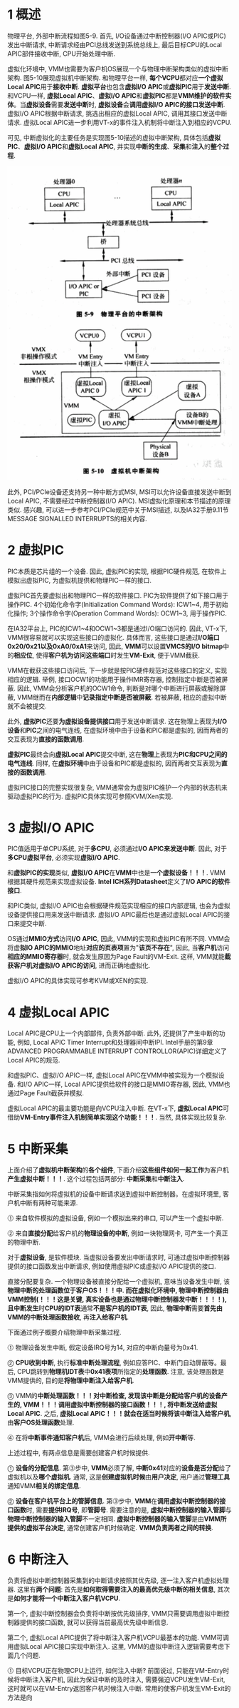 # 1 概述

物理平台, 外部中断流程如图5\-9. 首先, I/O设备通过中断控制器(I/O APIC或PIC)发出中断请求, 中断请求经由PCI总线发送到系统总线上, 最后目标CPU的Local APIC部件接收中断, CPU开始处理中断.

虚拟化环境中, VMM也需要为客户机OS展现一个与物理中断架构类似的虚拟中断架构. 图5\-10展现虚拟机中断架构. 和物理平台一样, **每个VCPU**都对应**一个虚拟Local APIC**用于**接收中断**. **虚拟平台**也包含**虚拟I/O APIC**或**虚拟PIC**用于**发送中断**. 和VCPU一样, **虚拟Local APIC**、**虚拟I/O APIC**和**虚拟PIC**都是**VMM维护的软件实体**。当**虚拟设备**需要**发送中断**时, **虚拟设备**会**调用虚拟I/O APIC的接口发送中断**. 虚拟I/O APIC根据中断请求, 挑选出相应的虚拟Local APIC, 调用其接口发送中断请求. 虚拟Local APIC进一步利用VT\-x的事件注入机制将中断注入到相应的VCPU.

可见, 中断虚拟化的主要任务是实现图5\-10描述的虚拟中断架构, 具体包括**虚拟PIC**、**虚拟I/O APIC**和**虚拟Local APIC**, 并实现**中断的生成**、**采集**和**注入**的**整个过程**.

![config](./images/17.png)

此外, PCI/PCIe设备还支持另一种中断方式MSI, MSI可以允许设备直接发送中断到Local APIC, 不需要经过中断控制器(I/O APIC). MSI虚拟化原理和本节描述的原理类似. 感兴趣, 可以进一步参考PCI/PCIe规范中关于MSI描述, 以及IA32手册9.11节MESSAGE SIGNALLED INTERRUPTS的相关内容.

# 2 虚拟PIC

PIC本质是芯片组的一个设备. 因此, 虚拟PIC的实现, 根据PIC硬件规范, 在软件上模拟出虚拟PIC, 为虚拟机提供和物理PIC一样的接口.

虚拟PIC首先要虚拟出和物理PIC一样的软件接口. PIC为软件提供了如下接口用于操作PIC. 4个初始化命令字(Initialization Command Words): ICW1\~4, 用于初始化操作; 3个操作命令字(Operation Command Words): OCW1\~3, 用于操作PIC.

在IA32平台上, PIC的ICW1\~4和OCW1\~3都是通过I/O端口访问的. 因此, VT\-x下, VMM很容易就可以实现这些接口的虚拟化. 具体而言, 这些接口是通过**I/O端口0x20/0x21以及0xA0/0xA1**来访问, 因此, **VMM**可以设置**VMCS的I/O bitmap**中的**相应位**, 使得**客户机为访问这些端口**时发生**VM\-Exit**, 便于VMM截获.

VMM在截获这些接口访问后, 下一步就是按PIC硬件规范对这些接口的定义, 实现相应的逻辑. 举例, 接口OCW1的功能用于操作IMR寄存器, 控制指定中断是否被屏蔽. 因此, VMM会分析客户机的OCW1命令, 判断是对哪个中断进行屏蔽或解除屏蔽, VMM继而在**内部逻辑**中**记录指定中断是否被屏蔽**. 若被屏蔽, 相应的虚拟中断就不会被提交.

此外, **虚拟PIC**还要**为虚拟设备提供接口**用于发送中断请求. 这在物理上表现为**I/O设备**和**PIC**之间的电气连线, 在虚拟环境中由于设备和PIC都是虚拟的, 因而两者的交互表现为**直接的函数调用**.

**虚拟PIC**最终会向**虚拟Local APIC**提交中断, 这在**物理**上表现为**PIC和CPU之间的电气连线**. 同样, 在**虚拟环境**中由于设备和PIC都是虚拟的, 因而两者交互表现为**直接的函数调用**.

虚拟PIC接口的完整实现很复杂, VMM通常会为虚拟PIC维护一个内部的状态机来驱动虚拟PIC的行为. 虚拟PIC具体实现可参照KVM/Xen实现.

# 3 虚拟I/O APIC

PIC值适用于单CPU系统, 对于**多CPU**, 必须通过**I/O APIC来发送中断**. 因此, 对于**多CPU虚拟平台**, 必须实现**虚拟I/O APIC**.

和**虚拟PIC的实现**类似, **虚拟I/O APIC**在**VMM**中也是**一个虚拟设备！！！**. VMM根据其硬件规范来实现虚拟设备. **Intel ICH系列Datasheet**定义了**I/O APIC的软件接口**.

和PIC类似, 虚拟I/O APIC也会根据硬件规范实现相应的接口内部逻辑, 也会为虚拟设备提供接口用来发送中断请求. 虚拟I/O APIC最后也是通过虚拟Local APIC的接口来提交中断.

OS通过**MMIO方式**访问**I/O APIC**, 因此, VMM的实现和虚拟PIC有所不同. VMM会将虚**拟IO APIC的MMIO**地址**对应的页表项**置为"**该页不存在**", 因此, 当**客户机**访问**相应的MMIO寄存器**时, 就会发生原因为Page Fault的VM\-Exit. 这样, VMM就能**截获客户机对虚拟I/O APIC的访问**, 进而正确地虚拟化.

虚拟I/O APIC的具体实现可参考KVM或XEN的实现.

# 4 虚拟Local APIC

Local APIC是CPU上一个内部部件, 负责外部中断. 此外, 还提供了产生中断的功能, 例如, Local APIC Timer Interrupt和处理器间中断IPI. Intel手册的第9章ADVANCED PROGRAMMABLE INTERRUPT CONTROLLOR(APIC)详细定义了Local APIC的规范.

和虚拟PIC、虚拟I/O APIC一样, 虚拟Local APIC在VMM中被实现为一个模拟设备. 和I/O APIC一样, Local APIC提供给软件的接口是MMIO寄存器, 因此, VMM也通过Page Fault截获并模拟.

虚拟Local APIC的最主要功能是向VCPU注入中断. 在VT\-x下, **虚拟Local APIC**可借助**VM\-Entry事件注入机制简单实现这个功能！！！**. 当然, 具体实现比较复杂.

# 5 中断采集

上面介绍了**虚拟机中断架构**的**各个组件**, 下面介绍**这些组件如何一起工作**为客户机**产生虚拟中断！！！**. 这个过程包括两部分: **中断采集**和**中断注入**.

中断采集指如何将虚拟机的设备中断请求送到虚拟中断控制器。在虚拟环境里, 客户机中断有两种可能来源.

⓵ 来自软件模拟的虚拟设备, 例如一个模拟出来的串口, 可以产生一个虚拟中断.

⓶ 来自**直接分配**给客户机的**物理设备的中断**, 例如一块物理网卡, 可产生一个真正的物理中断.

对于**虚拟设备**, 是软件模块. 当虚拟设备要发出中断请求时, 可通过虚拟中断控制器提供的接口函数发出中断请求, 例如使用虚拟PIC或虚拟I/O APIC提供的接口.

直接分配要复杂. 一个物理设备被直接分配给一个虚拟机, 意味当设备发生中断, 该**物理中断的处理函数位于客户OS！！！**中. 而在虚拟化环境中, **物理中断控制器由VMM控制(！！！这是关键, 真实设备也是通过物理中断控制器发中断！！！！**), 且**中断发生**时**CPU的IDT表**通常**不是客户机的IDT表**, 因此, **物理中断**需要**首先由VMM的中断处理函数接收**, 再**注入给客户机**.

下面通过例子概要介绍物理中断采集过程.

⓵ 物理设备发生中断, 假定设备IRQ号为14, 对应的中断向量号为0x41.

⓶ **CPU收到中断**, 执行**标准中断处理流程**, 例如应答PIC、中断门自动屏蔽等。最后, CPU跳转到**物理机IDT表**中**0x41表项**所指定的**处理函数**. 注意, 该处理函数是VMM提供的, 目的是**将物理中断注入给客户机**.

⓷ VMM的**中断处理函数！！！**对中断检查, 发现该中断是分配给客户机的设备产生的, **VMM！！！**调用**虚拟中断控制器的接口函数！！！**, 将**中断发送给虚拟Local APIC**. 之后, **虚拟Local APIC！！！**就会在适当时候**将该中断注入给客户机**, 由**客户OS处理函数**处理.

⓸ 在将**中断事件通知客户机**后, VMM会进行后续处理, 例如**开中断**等.

上述过程中, 有两点信息是需要创建客户机时候提供. 

⓵ **设备的分配信息**. 第⓷步中, **VMM**必须了解, **中断0x41**对应的**设备是否分配**给了虚拟机以及**哪个虚拟机**. 通常, 这是**创建虚拟机时候**由**用户决定**, 用户通过**管理工具**通知VMM**相关的绑定信息**.

⓶ **设备在客户机平台上的管脚信息**. 第⓷步中, **VMM**在**调用虚拟中断控制器的接口函数**时, 需要**提供IRQ号**, 即**管脚号**. 需要注意的是, **虚拟中断控制器的输入管脚**与**物理中断控制器的输入管脚**不一定相同. **虚拟中断控制器的输入管脚**是由**VMM所提供的虚拟平台决定**, 通常创建客户机时候确定. **VMM负责两者之间的转换**.

# 6 中断注入

负责将虚拟中断控制器采集到的中断请求按照其优先级, 逐一注入客户机虚拟处理器. 这里有**两个问题**: 首先是**如何取得需要注入的最高优先级中断的相关信息**, 其次是**如何才能将一个中断注入客户机VCPU**.

第一个, 虚拟中断控制器会负责将中断按优先级排序, VMM只需要调用虚拟中断控制器提供的接口函数, 就可以获得当前最高优先级中断信息.

第二个, 虚拟Local APIC提供了将中断注入客户机VCPU最基本的功能. VMM可调用虚拟Local APIC接口实现中断注入. 这里, VMM的虚拟中断注入逻辑需要考虑下面几个问题.

⓵ 目标VCPU正在物理CPU上运行, 如何注入中断? 前面说过, 只能在VM\-Entry时候将中断注入客户机, 因此为保证中断的及时注入, 需要强迫VCPU发生VM\-Exit, 这时就可以在VM\-Entry返回客户机时候注入中断. 常用的使客户机发生VM\-Exit的方法是向

